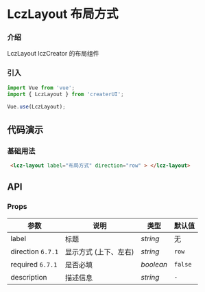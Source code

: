 # LczLayout 布局方式

### 介绍

LczLayout lczCreator 的布局组件

### 引入

```js
import Vue from 'vue';
import { LczLayout } from 'createrUI';

Vue.use(LczLayout);
```

## 代码演示

### 基础用法

```html
 <lcz-layout label="布局方式" direction="row" > </lcz-layout>      
```

## API

### Props

| 参数 | 说明 | 类型 | 默认值 |
|------|------|------|------|
| label | 标题 |  *string*  |  无 |
| direction `6.7.1` | 显示方式 (上下、左右)| *string*  |  `row`|
| required `6.7.1` | 是否必填| *boolean*  |  `false`|
| description | 描述信息| *string*  |  `-`|

